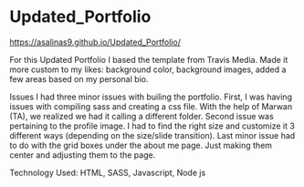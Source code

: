 # Updated_Portfolio
https://asalinas9.github.io/Updated_Portfolio/

For this Updated Portfolio I based the template from Travis Media.
Made it more custom to my likes: background color, background images, added a few areas based on my personal bio.

Issues
I had three minor issues with builing the portfolio. First, I was having issues with compiling sass and creating a css file. With the help of Marwan (TA), we realized we had it calling a different folder. Second issue was pertaining to the profile image. I had to find the right size and customize it 3 different ways (depending on the size/slide transition). Last minor issue had to do with the grid boxes under the about me page. Just making them center and adjusting them to the page. 

Technology Used:
HTML, SASS, Javascript, Node js
